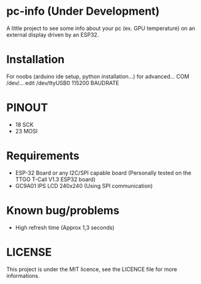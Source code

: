# pc-info (Under Development)
A little project to see some info about your pc (ex. GPU temperature) on an external display driven by an ESP32.

# Installation
For noobs (arduino ide setup, python installation...)
for advanced...
COM /dev/... edit /dev/ttyUSB0
115200 BAUDRATE

# PINOUT
 * 18 SCK
 * 23 MOSI

# Requirements
 * ESP-32 Board or any I2C/SPI capable board (Personally tested on the TTGO T-Call V1.3 ESP32 board)
 * GC9A01 IPS LCD 240x240 (Using SPI communication)

# Known bug/problems
 * High refresh time (Approx 1,3 seconds)


# LICENSE
This project is under the MIT licence, see the LICENCE file for more informations.
